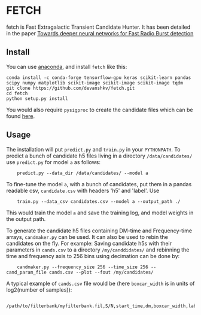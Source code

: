 # FETCH

fetch is Fast Extragalactic Transient Candidate Hunter. It has been detailed in the paper [Towards deeper neural networks for Fast Radio Burst detection](https://arxiv.org/abs/1902.06343)

Install
---

You can use [anaconda](https://www.continuum.io/downloads), and install `fetch` like this:

    conda install -c conda-forge tensorflow-gpu keras scikit-learn pandas scipy numpy matplotlib scikit-image scikit-image scikit-image tqdm 
    git clone https://github.com/devanshkv/fetch.git
    cd fetch
    python setup.py install
    
You would also require `pysigproc` to create the candidate files which can be found [here](https://github.com/devanshkv/pysigproc).

Usage
---
The installation will put `predict.py` and `train.py` in your `PYTHONPATH`. To predict a bunch of candidate h5 files living in a directory `/data/candidates/` use `predict.py` for model `a` as follows:

        predict.py --data_dir /data/candidates/ --model a
        
To fine-tune the model `a`, with a bunch of candidates, put them in a pandas readable csv, `candidate.csv` with headers 'h5' and 'label'. Use

        train.py --data_csv candidates.csv --model a --output_path ./
        
This would train the model `a` and save the training log, and model weights in the output path.

To generate the candidate h5 files containing DM-time and Frequency-time arrays, `candmaker.py` can be used. It can also be used to rebin the candidates on the fly. For example: Saving candidate h5s with their parameters in `cands.csv` to a directory `/my/canddidates/` and rebinning the time and frequency axis to 256 bins using decimation can be done by: 

        candmaker.py --frequency_size 256 --time_size 256 --cand_param_file cands.csv --plot --fout /my/candidates/
        
A typical example of `cands.csv` file would be (here `boxcar_width` is in units of log2(number of samples)):
        
        /path/to/filterbank/myfilterbank.fil,S/N,start_time,dm,boxcar_width,label

